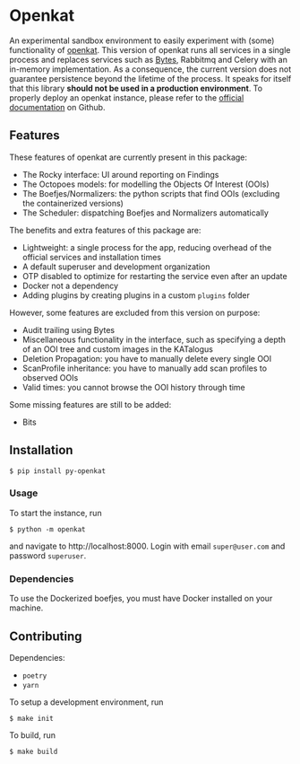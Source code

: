 # Openkat

An experimental sandbox environment to easily experiment with (some) functionality of [openkat](https://openkat.nl/).
This version of openkat runs all services in a single process and replaces services such as
[Bytes](https://github.com/minvws/nl-kat-bytes), Rabbitmq and Celery with an in-memory implementation.
As a consequence, the current version does not guarantee persistence beyond the lifetime of the process.
It speaks for itself that this library **should not be used in a production environment**.
To properly deploy an openkat instance,
please refer to the [official documentation](https://github.com/minvws/nl-kat-coordination) on Github.


## Features

These features of openkat are currently present in this package:
- The Rocky interface: UI around reporting on Findings
- The Octopoes models: for modelling the Objects Of Interest (OOIs)
- The Boefjes/Normalizers: the python scripts that find OOIs (excluding the containerized versions)
- The Scheduler: dispatching Boefjes and Normalizers automatically

The benefits and extra features of this package are:
- Lightweight: a single process for the app, reducing overhead of the official services and installation times
- A default superuser and development organization
- OTP disabled to optimize for restarting the service even after an update
- Docker not a dependency
- Adding plugins by creating plugins in a custom `plugins` folder

However, some features are excluded from this version on purpose:
- Audit trailing using Bytes
- Miscellaneous functionality in the interface, such as specifying a depth of an OOI tree and custom images in the KATalogus
- Deletion Propagation: you have to manually delete every single OOI
- ScanProfile inheritance: you have to manually add scan profiles to observed OOIs
- Valid times: you cannot browse the OOI history through time

Some missing features are still to be added:
- Bits

## Installation

```shell
$ pip install py-openkat
```

### Usage

To start the instance, run

```shell
$ python -m openkat
```

and navigate to http://localhost:8000.
Login with email `super@user.com` and password `superuser`.

### Dependencies

To use the Dockerized boefjes, you must have Docker installed on your machine.


## Contributing

Dependencies:
- `poetry`
- `yarn`


To setup a development environment, run
```shell
$ make init
```

To build, run
```shell
$ make build
```
